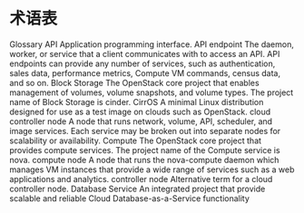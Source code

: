 # 术语表 #

Glossary
API
Application programming interface.
API endpoint
The daemon, worker, or service that a client communicates with to access an API. API endpoints
can provide any number of services, such as authentication, sales data, performance metrics,
Compute VM commands, census data, and so on.
Block Storage
The OpenStack core project that enables management of volumes, volume snapshots, and volume
types. The project name of Block Storage is cinder.
CirrOS
A minimal Linux distribution designed for use as a test image on clouds such as OpenStack.
cloud controller node
A node that runs network, volume, API, scheduler, and image services. Each service may be
broken out into separate nodes for scalability or availability.
Compute
The OpenStack core project that provides compute services. The project name of the Compute
service is nova.
compute node
A node that runs the nova-compute daemon which manages VM instances that provide a wide
range of services such as a web applications and analytics.
controller node
Alternative term for a cloud controller node.
Database Service
An integrated project that provide scalable and reliable Cloud Database-as-a-Service functionality